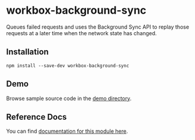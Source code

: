 <!-- DO NOT EDIT. This page is autogenerated. -->
<!-- To make changes, edit templates/Project-README.hbs, not this file. -->

# workbox-background-sync

Queues failed requests and uses the Background Sync API to replay those requests at a later time when the network state has changed.

## Installation

`npm install --save-dev workbox-background-sync`

## Demo

Browse sample source code in the [demo directory](https://github.com/GoogleChrome/workbox/tree/master/packages/workbox-background-sync/demo).

## Reference Docs

You can find [documentation for this module here](https://googlechrome.github.io/workbox/reference-docs/stable/latest/module-workbox-background-sync.html#main).
